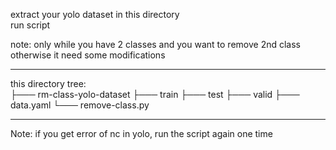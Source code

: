 extract your yolo dataset in this directory  
run script  

note: only while you have 2 classes and you want to remove 2nd class otherwise it need some modifications

---

this directory tree:  
├─── rm-class-yolo-dataset 
     ├─── train
     ├─── test
     ├─── valid
     ├─── data.yaml
     └─── remove-class.py
     
---

Note: if you get error of nc in yolo, run the script again one time
